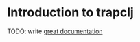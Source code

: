 # Introduction to trapclj

TODO: write [great documentation](http://jacobian.org/writing/great-documentation/what-to-write/)
